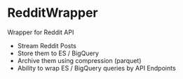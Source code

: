 # RedditWrapper

Wrapper for Reddit API

- Stream Reddit Posts 
- Store them to ES / BigQuery
- Archive them using compression (parquet)
- Ability to wrap ES / BigQuery queries by API Endpoints
